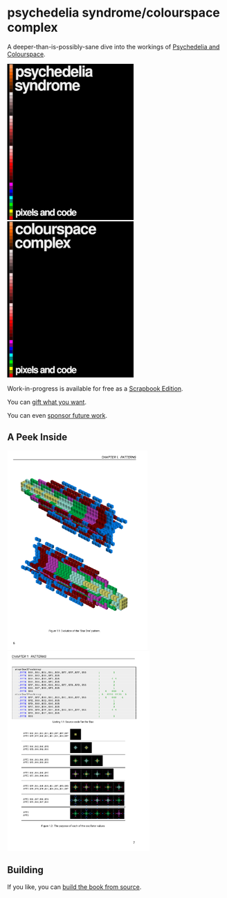 # psychedelia syndrome/colourspace complex

A deeper-than-is-possibly-sane dive into the workings of [Psychedelia and Colourspace](https://github.com/mwenge/psychedelia/).

[<img height=360 src="https://github.com/mwenge/psypixels/raw/master/src/cover/pdf/cover_front.svg">](https://github.com/mwenge/psypixels/releases/download/v0.01/psychedelia_syndrome_colourspace_complex.pdf) [<img height=360 src="https://github.com/mwenge/psypixels/raw/master/src/cover/pdf/cover_front_colorspace.svg">](https://github.com/mwenge/psypixels/releases/download/v0.01/psychedelia_syndrome_colourspace_complex.pdf)

Work-in-progress is available for free as a [Scrapbook Edition](https://github.com/mwenge/psypixels/releases/download/v0.01/psychedelia_symdrome_colourspace_complex.pdf).

You can [gift what you want](https://www.paypal.com/paypalme/hoganrobert).

You can even [sponsor future work](https://github.com/sponsors/mwenge/).

## A Peek Inside
<img height=460 src="https://github.com/mwenge/psypixels/raw/master/out/page1.png"><img height=460 src="https://github.com/mwenge/psypixels/raw/master/out/page2.png">

## Building
If you like, you can [build the book from source](BUILD.md).
